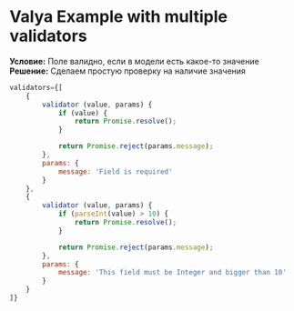 # Valya Example with multiple validators

**Условие:** Поле валидно, если в модели есть какое-то значение
**Решение:** Сделаем простую проверку на наличие значения

```js
validators={[
    {
        validator (value, params) {
            if (value) {
                return Promise.resolve();
            }

            return Promise.reject(params.message);
        },
        params: {
            message: 'Field is required'
        }
    },
    {
        validator (value, params) {
            if (parseInt(value) > 10) {
                return Promise.resolve();
            }

            return Promise.reject(params.message);
        },
        params: {
            message: 'This field must be Integer and bigger than 10'
        }
    }
]}
```
